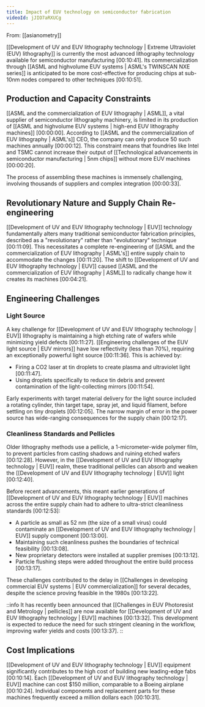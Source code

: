 ```yaml
---
title: Impact of EUV technology on semiconductor fabrication
videoId: jJIO7aRXUCg
---
```


From: [[asianometry]] <br/> 

[[Development of UV and EUV lithography technology | Extreme Ultraviolet (EUV) lithography]] is currently the most advanced lithography technology available for semiconductor manufacturing <a class="yt-timestamp" data-t="00:10:41">[00:10:41]</a>. Its commercialization through [[ASML and highvolume EUV systems | ASML's TWINSCAN NXE series]] is anticipated to be more cost-effective for producing chips at sub-10nm nodes compared to other techniques <a class="yt-timestamp" data-t="00:10:51">[00:10:51]</a>.

## Production and Capacity Constraints
[[ASML and the commercialization of EUV lithography | ASML]], a vital supplier of semiconductor lithography machinery, is limited in its production of [[ASML and highvolume EUV systems | high-end EUV lithography machines]] <a class="yt-timestamp" data-t="00:00:00">[00:00:00]</a>. According to [[ASML and the commercialization of EUV lithography | ASML's]] CEO, the company can only produce 50 such machines annually <a class="yt-timestamp" data-t="00:00:12">[00:00:12]</a>. This constraint means that foundries like Intel and TSMC cannot increase their output of [[Technological advancements in semiconductor manufacturing | 5nm chips]] without more EUV machines <a class="yt-timestamp" data-t="00:00:20">[00:00:20]</a>.

The process of assembling these machines is immensely challenging, involving thousands of suppliers and complex integration <a class="yt-timestamp" data-t="00:00:33">[00:00:33]</a>.

## Revolutionary Nature and Supply Chain Re-engineering
[[Development of UV and EUV lithography technology | EUV]] technology fundamentally alters many traditional semiconductor fabrication principles, described as a "revolutionary" rather than "evolutionary" technique <a class="yt-timestamp" data-t="00:11:09">[00:11:09]</a>. This necessitates a complete re-engineering of [[ASML and the commercialization of EUV lithography | ASML's]] entire supply chain to accommodate the changes <a class="yt-timestamp" data-t="00:11:20">[00:11:20]</a>. The shift to [[Development of UV and EUV lithography technology | EUV]] caused [[ASML and the commercialization of EUV lithography | ASML]] to radically change how it creates its machines <a class="yt-timestamp" data-t="00:04:21">[00:04:21]</a>.

## Engineering Challenges
### Light Source
A key challenge for [[Development of UV and EUV lithography technology | EUV]] lithography is maintaining a high etching rate of wafers while minimizing yield defects <a class="yt-timestamp" data-t="00:11:27">[00:11:27]</a>. [[Engineering challenges of the EUV light source | EUV mirrors]] have low reflectivity (less than 70%), requiring an exceptionally powerful light source <a class="yt-timestamp" data-t="00:11:36">[00:11:36]</a>. This is achieved by:
*   Firing a CO2 laser at tin droplets to create plasma and ultraviolet light <a class="yt-timestamp" data-t="00:11:47">[00:11:47]</a>.
*   Using droplets specifically to reduce tin debris and prevent contamination of the light-collecting mirrors <a class="yt-timestamp" data-t="00:11:54">[00:11:54]</a>.

Early experiments with target material delivery for the light source included a rotating cylinder, thin target tape, spray jet, and liquid filament, before settling on tiny droplets <a class="yt-timestamp" data-t="00:12:05">[00:12:05]</a>. The narrow margin of error in the power source has wide-ranging consequences for the supply chain <a class="yt-timestamp" data-t="00:12:17">[00:12:17]</a>.

### Cleanliness Standards and Pellicles
Older lithography methods use a pellicle, a 1-micrometer-wide polymer film, to prevent particles from casting shadows and ruining etched wafers <a class="yt-timestamp" data-t="00:12:28">[00:12:28]</a>. However, in the [[Development of UV and EUV lithography technology | EUV]] realm, these traditional pellicles can absorb and weaken the [[Development of UV and EUV lithography technology | EUV]] light <a class="yt-timestamp" data-t="00:12:40">[00:12:40]</a>.

Before recent advancements, this meant earlier generations of [[Development of UV and EUV lithography technology | EUV]] machines across the entire supply chain had to adhere to ultra-strict cleanliness standards <a class="yt-timestamp" data-t="00:12:53">[00:12:53]</a>:
*   A particle as small as 52 nm (the size of a small virus) could contaminate an [[Development of UV and EUV lithography technology | EUV]] supply component <a class="yt-timestamp" data-t="00:13:00">[00:13:00]</a>.
*   Maintaining such cleanliness pushes the boundaries of technical feasibility <a class="yt-timestamp" data-t="00:13:08">[00:13:08]</a>.
*   New proprietary detectors were installed at supplier premises <a class="yt-timestamp" data-t="00:13:12">[00:13:12]</a>.
*   Particle flushing steps were added throughout the entire build process <a class="yt-timestamp" data-t="00:13:17">[00:13:17]</a>.

These challenges contributed to the delay in [[Challenges in developing commercial EUV systems | EUV commercialization]] for several decades, despite the science proving feasible in the 1980s <a class="yt-timestamp" data-t="00:13:22">[00:13:22]</a>.

::info
It has recently been announced that [[Challenges in EUV Photoresist and Metrology | pellicles]] are now available for [[Development of UV and EUV lithography technology | EUV]] machines <a class="yt-timestamp" data-t="00:13:32">[00:13:32]</a>. This development is expected to reduce the need for such stringent cleaning in the workflow, improving wafer yields and costs <a class="yt-timestamp" data-t="00:13:37">[00:13:37]</a>.
::

## Cost Implications
[[Development of UV and EUV lithography technology | EUV]] equipment significantly contributes to the high cost of building new leading-edge fabs <a class="yt-timestamp" data-t="00:10:14">[00:10:14]</a>. Each [[Development of UV and EUV lithography technology | EUV]] machine can cost $150 million, comparable to a Boeing airplane <a class="yt-timestamp" data-t="00:10:24">[00:10:24]</a>. Individual components and replacement parts for these machines frequently exceed a million dollars each <a class="yt-timestamp" data-t="00:10:31">[00:10:31]</a>.